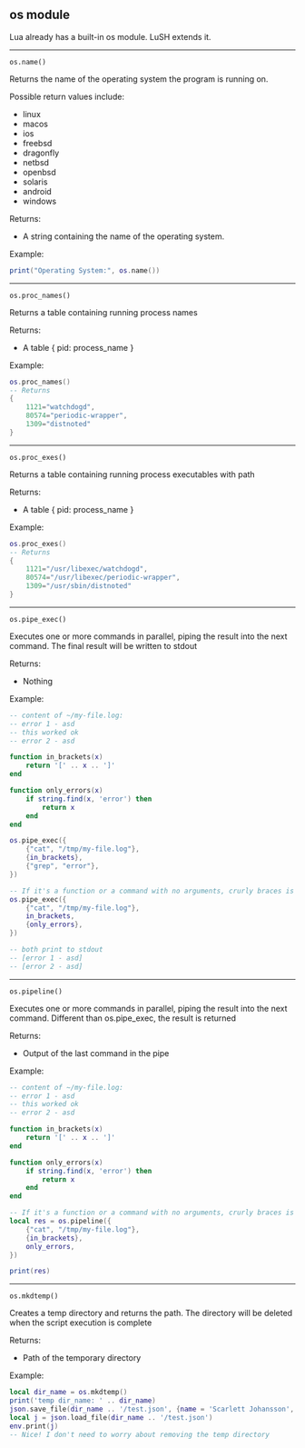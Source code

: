 ## os module

Lua already has a built-in os module. LuSH extends it.

---

`os.name()`

Returns the name of the operating system the program is running on.

Possible return values include:

- linux
- macos
- ios
- freebsd
- dragonfly
- netbsd
- openbsd
- solaris
- android
- windows

Returns:

* A string containing the name of the operating system.

Example:

```lua
print("Operating System:", os.name())
```

---

`os.proc_names()`

Returns a table containing running process names

Returns:

* A table { pid: process_name }

Example:

```lua
os.proc_names()
-- Returns
{
    1121="watchdogd",
    80574="periodic-wrapper",
    1309="distnoted"
}
```

---

`os.proc_exes()`

Returns a table containing running process executables with path

Returns:

* A table { pid: process_name }

Example:

```lua
os.proc_exes()
-- Returns
{
    1121="/usr/libexec/watchdogd",
    80574="/usr/libexec/periodic-wrapper",
    1309="/usr/sbin/distnoted"
}
```

---

`os.pipe_exec()`

Executes one or more commands in parallel, piping the result into the next command.
The final result will be written to stdout

Returns:

* Nothing

Example:

```lua
-- content of ~/my-file.log:
-- error 1 - asd
-- this worked ok
-- error 2 - asd

function in_brackets(x)
    return '[' .. x .. ']'
end

function only_errors(x)
    if string.find(x, 'error') then
        return x
    end
end

os.pipe_exec({
    {"cat", "/tmp/my-file.log"},
    {in_brackets},
    {"grep", "error"},
})

-- If it's a function or a command with no arguments, crurly braces is optional
os.pipe_exec({
    {"cat", "/tmp/my-file.log"},
    in_brackets,
    {only_errors},
})

-- both print to stdout 
-- [error 1 - asd]
-- [error 2 - asd]
```

---

`os.pipeline()`

Executes one or more commands in parallel, piping the result into the next command.
Different than os.pipe_exec, the result is returned 

Returns:

* Output of the last command in the pipe

Example:

```lua
-- content of ~/my-file.log:
-- error 1 - asd
-- this worked ok
-- error 2 - asd

function in_brackets(x)
    return '[' .. x .. ']'
end

function only_errors(x)
    if string.find(x, 'error') then
        return x
    end
end

-- If it's a function or a command with no arguments, crurly braces is optional
local res = os.pipeline({
    {"cat", "/tmp/my-file.log"},
    {in_brackets},
    only_errors,
})

print(res)
```

---

`os.mkdtemp()`

Creates a temp directory and returns the path. The directory will be deleted when the 
script execution is complete

Returns:

* Path of the temporary directory

Example:

```lua
local dir_name = os.mkdtemp()
print('temp dir_name: ' .. dir_name)
json.save_file(dir_name .. '/test.json', {name = 'Scarlett Johansson', age = 38, occupation = 'Actress'})
local j = json.load_file(dir_name .. '/test.json')
env.print(j)
-- Nice! I don't need to worry about removing the temp directory
```

